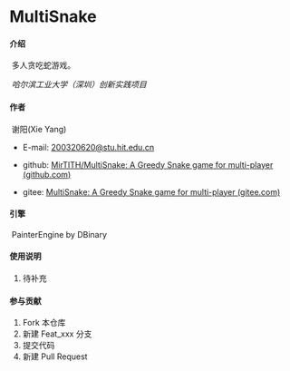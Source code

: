 # MultiSnake

#### 介绍
​	多人贪吃蛇游戏。

​	*哈尔滨工业大学（深圳）创新实践项目*

#### 作者
​	谢阳(Xie Yang)

- E-mail: 200320620@stu.hit.edu.cn

- github: [MirTITH/MultiSnake: A Greedy Snake game for multi-player (github.com)](https://github.com/MirTITH/MultiSnake)
- gitee: [MultiSnake: A Greedy Snake game for multi-player (gitee.com)](https://gitee.com/tithchan/MultiSnake)

#### 引擎
​	PainterEngine by DBinary

#### 使用说明

1.  待补充

#### 参与贡献

1.  Fork 本仓库
2.  新建 Feat_xxx 分支
3.  提交代码
4.  新建 Pull Request
